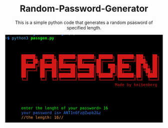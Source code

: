<div align='center'>
<h1>Random-Password-Generator</h1> 
<p>This is a simple python code that generates a random psasword of specified length.</p>
<img src="https://github.com/L101111/Random-Password-Generator/blob/main/screen.png" width="550px" />
</div>
